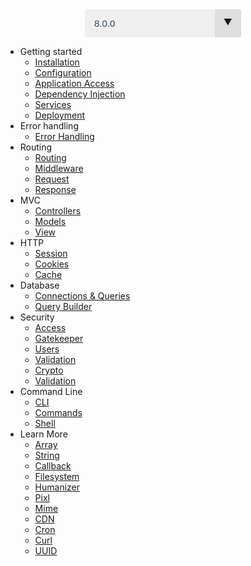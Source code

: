 <style type="text/css">
select{-webkit-appearance:none;-moz-appearance:none;-ms-appearance:none;appearance:none;outline:0;box-shadow:none;border:0!important;background:#efefef;background-image:none}.select{position:relative;display:block;width:250px;height:45px;line-height:3;background:#efefef;overflow:hidden;border-radius:.25em;margin:0 auto}select{width:100%;height:100%;margin:0;padding:0 0 0 .5em;color:#33495f;cursor:pointer;padding-left:15px;font-size:15px}select::-ms-expand{display:none}.select::after{content:'\25BC';position:absolute;top:0;right:0;bottom:0;padding:0 1em;background:#dedede;pointer-events:none}.select:hover::after{color:#f39c12}.select::after{-webkit-transition:.25s all ease;-o-transition:.25s all ease;transition:.25s all ease}
</style>
<div class="select">
	<select onchange="window.location = window.location.protocol + '//' + window.location.host + '/' + this.value">
	  	<option value="8.0.0" selected>8.0.0</option>
	</select>
</div>

- Getting started
	- [Installation](/8.0.0/01_getting_started/01_installation)
	- [Configuration](/8.0.0/01_getting_started/02_configuration)
	- [Application Access](/8.0.0/01_getting_started/03_application_access)
	- [Dependency Injection](/8.0.0/01_getting_started/04_dependency_injection)
	- [Services](/8.0.0/01_getting_started/05_services)
	- [Deployment](/8.0.0/01_getting_started/06_deployment)
- Error handling
	- [Error Handling](/8.0.0/02_error_handling/01_error_handling)
- Routing
	- [Routing](/8.0.0/03_routing/01_routing)
	- [Middleware](/8.0.0/03_routing/02_middleware)
	- [Request](/8.0.0/03_routing/03_request)
	- [Response](/8.0.0/03_routing/04_response)
- MVC
	- [Controllers](/8.0.0/04_mvc/01_controllers)
	- [Models](/8.0.0/04_mvc/02_models)
	- [View](/8.0.0/04_mvc/03_view)
- HTTP
	- [Session](/8.0.0/05_http/01_session)
	- [Cookies](/8.0.0/05_http/02_cookies)
	- [Cache](/8.0.0/05_http/03_cache)
- Database
	- [Connections & Queries](/8.0.0/07_database/01_database)
	- [Query Builder](/8.0.0/07_database/02_query_builder)
- Security
	- [Access](/8.0.0/08_security/01_access)
	- [Gatekeeper](/8.0.0/08_security/02_gatekeeper)
	- [Users](/8.0.0/08_security/03_users)
	- [Validation](/8.0.0/08_security/04_validation)
	- [Crypto](/8.0.0/08_security/05_crypto)
	- [Validation](/8.0.0/08_security/06_spam)
- Command Line
	- [CLI](/8.0.0/09_command_line/01_cli)
	- [Commands](/8.0.0/09_command_line/02_commands)
	- [Shell](/8.0.0/09_command_line/03_shell)
- Learn More
	- [Array](/8.0.0/10_learn_more/01_array)
	- [String](/8.0.0/10_learn_more/02_string)
	- [Callback](/8.0.0/10_learn_more/03_callback)
	- [Filesystem](/8.0.0/10_learn_more/04_filesystem)
	- [Humanizer](/8.0.0/10_learn_more/05_humanizer)
	- [Pixl](/8.0.0/10_learn_more/06_pixl)
	- [Mime](/8.0.0/10_learn_more/07_mime)
	- [CDN](/8.0.0/10_learn_more/08_cdn)
	- [Cron](/8.0.0/10_learn_more/09_cron)
	- [Curl](/8.0.0/10_learn_more/10_curl)
	- [UUID](/8.0.0/10_learn_more/11_uuid)
	

